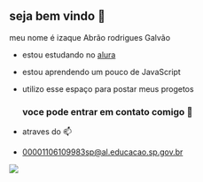 ## seja bem vindo 👋

meu nome é izaque Abrão rodrigues Galvão
- estou estudando no [alura](https://www.alura.com.br/)
- estou aprendendo um pouco de JavaScript
- utilizo esse espaço para postar meus progetos 


  ### voce pode entrar em  contato comigo 🖤
-  atraves do  📫 
- 00001106109983sp@al.educacao.sp.gov.br

![](https://media1.tenor.com/m/oJUD7B7sGVYAAAAC/tom-solid-serenade.gif)
